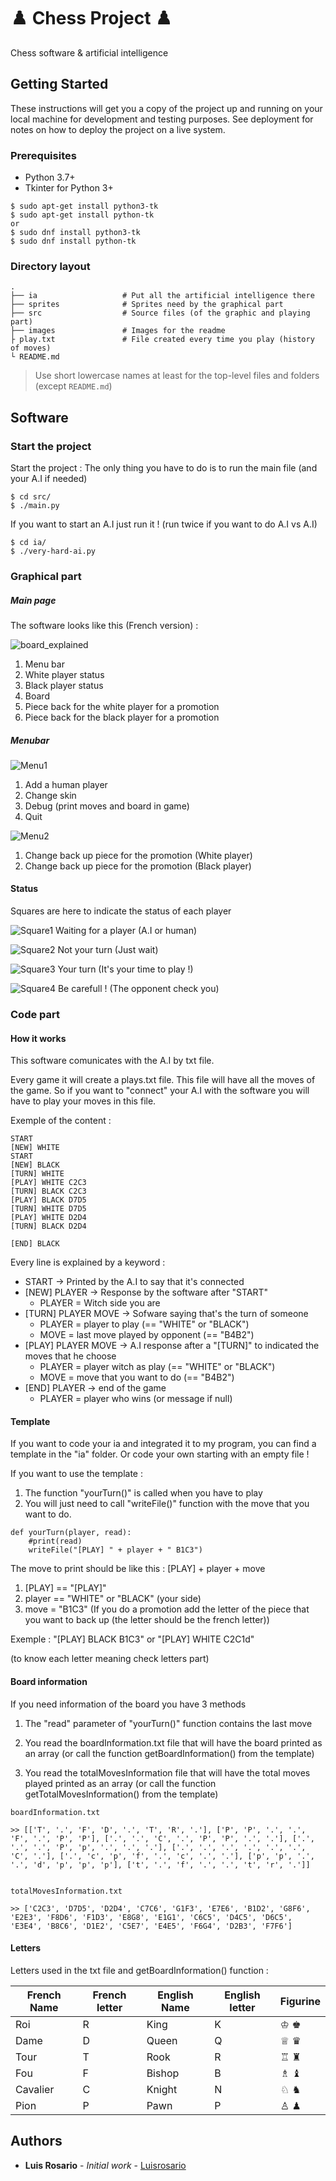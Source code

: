 # ♟️ Chess Project ♟️

Chess software & artificial intelligence

## Getting Started

These instructions will get you a copy of the project up and running on your local machine for development and testing purposes. See deployment for notes on how to deploy the project on a live system.

### Prerequisites

* Python 3.7+
* Tkinter for Python 3+

```
$ sudo apt-get install python3-tk
$ sudo apt-get install python-tk
or
$ sudo dnf install python3-tk
$ sudo dnf install python-tk
```

### Directory layout

    .
    ├── ia                   # Put all the artificial intelligence there
    ├── sprites              # Sprites need by the graphical part
    ├── src                  # Source files (of the graphic and playing part)
    ├── images               # Images for the readme
    ├ play.txt               # File created every time you play (history of moves)
    └ README.md

> Use short lowercase names at least for the top-level files and folders (except
> `README.md`)

## Software

### Start the project

Start the project : The only thing you have to do is to run the main file (and your A.I if needed)

```
$ cd src/
$ ./main.py
```

If you want to start an A.I just run it ! (run twice if you want to do A.I vs A.I)

```
$ cd ia/
$ ./very-hard-ai.py
```


### Graphical part

##### Main page

The software looks like this (French version) :

![board_explained](./images/board_explained.jpg)


1) Menu bar 
2) White player status
3) Black player status
4) Board
5) Piece back for the white player for a promotion
6) Piece back for the black player for a promotion


##### Menubar

![Menu1](./images/menu1.png)

1) Add a human player
2) Change skin
3) Debug (print moves and board in game)
4) Quit

![Menu2](./images/menu2.png)

1) Change back up piece for the promotion (White player)
2) Change back up piece for the promotion (Black player)

#### Status

Squares are here to indicate the status of each player

![Square1](./images/yellow.png) Waiting for a player (A.I or human)

![Square2](./images/red.png) Not your turn (Just wait)

![Square3](./images/green.png) Your turn (It's your time to play !)

![Square4](./images/black.png) Be carefull ! (The opponent check you)


### Code part

#### How it works

This software comunicates with the A.I by txt file.

Every game it will create a plays.txt file.
This file will have all the moves of the game.
So if you want to "connect" your A.I with the software you will have to play your moves in this file.

Exemple of the content :

```
START
[NEW] WHITE
START
[NEW] BLACK
[TURN] WHITE
[PLAY] WHITE C2C3
[TURN] BLACK C2C3
[PLAY] BLACK D7D5
[TURN] WHITE D7D5
[PLAY] WHITE D2D4
[TURN] BLACK D2D4

[END] BLACK
```

Every line is explained by a keyword :

* START -> Printed by the A.I to say that it's connected
* [NEW] PLAYER -> Response by the software after "START"
    * PLAYER = Witch side you are
* [TURN] PLAYER MOVE -> Sofware saying that's the turn of someone
    * PLAYER = player to play (== "WHITE" or "BLACK")
    * MOVE = last move played by opponent (== "B4B2")
* [PLAY] PLAYER MOVE -> A.I response after a "[TURN]" to indicated the moves that he choose
    * PLAYER = player witch as play (== "WHITE" or "BLACK")
    * MOVE = move that you want to do (== "B4B2")
* [END] PLAYER -> end of the game
    * PLAYER = player who wins (or message if null)


#### Template

If you want to code your ia and integrated it to my program, you can find a template in the "ia" folder.
Or code your own starting with an empty file !

If you want to use the template :

1) The function "yourTurn()" is called when you have to play
2) You will just need to call "writeFile()" function with the move that you want to do.

```
def yourTurn(player, read):
    #print(read)
    writeFile("[PLAY] " + player + " B1C3")
```

The move to print should be like this : [PLAY] + player + move

1) [PLAY] == "[PLAY]"
2) player == "WHITE" or "BLACK" (your side)
3) move = "B1C3" (If you do a promotion add the letter of the piece that you want to back up (the letter should be the french letter))

Exemple : "[PLAY] BLACK B1C3" or  "[PLAY] WHITE C2C1d"

(to know each letter meaning check letters part)

#### Board information

If you need information of the board you have 3 methods

1) The "read" parameter of "yourTurn()" function contains the last move

2) You read the boardInformation.txt file that will have the board printed as an array (or call the function getBoardInformation() from the template)

3) You read the totalMovesInformation file that will have the total moves played printed as an array (or call the function getTotalMovesInformation() from the template)


```
boardInformation.txt

>> [['T', '.', 'F', 'D', '.', 'T', 'R', '.'], ['P', 'P', '.', '.', 'F', '.', 'P', 'P'], ['.', '.', 'C', '.', 'P', 'P', '.', '.'], ['.', '.', '.', 'P', 'p', '.', '.', '.'], ['.', '.', '.', '.', '.', '.', 'C', '.'], ['.', 'c', 'p', 'f', '.', 'c', '.', '.'], ['p', 'p', '.', '.', 'd', 'p', 'p', 'p'], ['t', '.', 'f', '.', '.', 't', 'r', '.']]


totalMovesInformation.txt

>> ['C2C3', 'D7D5', 'D2D4', 'C7C6', 'G1F3', 'E7E6', 'B1D2', 'G8F6', 'E2E3', 'F8D6', 'F1D3', 'E8G8', 'E1G1', 'C6C5', 'D4C5', 'D6C5', 'E3E4', 'B8C6', 'D1E2', 'C5E7', 'E4E5', 'F6G4', 'D2B3', 'F7F6']

```


#### Letters

Letters used in the txt file and getBoardInformation() function :

French Name | French letter | English Name| English letter | Figurine
------------ | ------------- | ------------- | ------------- | -------------
Roi | R | King | K | ♔ ♚
Dame | D | Queen | Q | ♕ ♛
Tour | T | Rook | R | ♖ ♜
Fou | F | Bishop | B | ♗ ♝
Cavalier | C | Knight | N | ♘ ♞
Pion | P | Pawn | P |♙ ♟


## Authors

* **Luis Rosario** - *Initial work* - [Luisrosario](https://github.com/Luisrosario2604)

